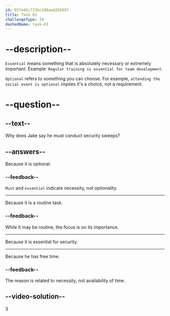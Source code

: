 ```yaml
---
id: 657e45c723bc3d6aed2b5997
title: Task 63
challengeType: 19
dashedName: task-63
---
```


# --description--

`Essential` means something that is absolutely necessary or extremely important. Example: `Regular training is essential for team development`. 

`Optional` refers to something you can choose. For example, `attending the social event is optional` implies it's a choice, not a requirement.

# --question--

## --text--

Why does Jake say he must conduct security sweeps?

## --answers--

Because it is optional.

### --feedback--

`Must` and `essential` indicate necessity, not optionality.

---

Because it is a routine task.

### --feedback--

While it may be routine, the focus is on its importance.

---

Because it is essential for security.

---

Because he has free time.

### --feedback--

The reason is related to necessity, not availability of time.

## --video-solution--

3
